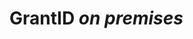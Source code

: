 ﻿# GrantID *on premises*

<!-- link to version in English -->
<div data-alt-locales="en-us"></div>

<!--
O [GrantID](../index.md) pode ser utilizado em nuvem (SaaS) em [grantid.com](https://grantid.com) ou você pode ter uma instância
na sua própria infraestrutura ("on premises").

## Ambientes suportados

O GrantID é compatível com os seguintes ambientes:

* [Windows Server](windows/index.md)
* [Linux](linux/index.md)
* [Azure App Services](azure/index.md)
* [Docker](docker/index.md)

Clique em um dos ambientes acima para obter instruções específicas de instalação e atualização.
-->
